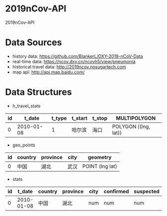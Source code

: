 # 2019nCov-API
2019nCov-API

# Data Sources
- history data: https://github.com/BlankerL/DXY-2019-nCoV-Data
- real-time data: https://ncov.dxy.cn/ncovh5/view/pneumonia
- historical travel data: http://2019ncov.nosugartech.com
- map api: http://api.map.baidu.com/ 

# Data Structures
- h_travel_stats

| id | t_date     | t_type | t_start | t_stop | MULTIPOLYGON   |
|----|------------|--------|---------|--------|----------------|
| 0  | 2010-01-08 | 1      | 哈尔滨  | 海口   | POLYGON ((lng, lat)) |



- geo_points

| id | country | province | city | geometry    |
|----|---------|----------|------|--------------|
| 0  | 中国    | 湖北     | 武汉 | POINT (lng lat) |

- stats

| id | t_date | country | province | city | confirmed | suspected | cured | dead |
|----|--------|---------|----------|------|-----------|-----------|-------|------|
|  0  |   2010-01-08      |     中国    |   湖北       |  num    |     num      |    num       |   num    |  num    |
